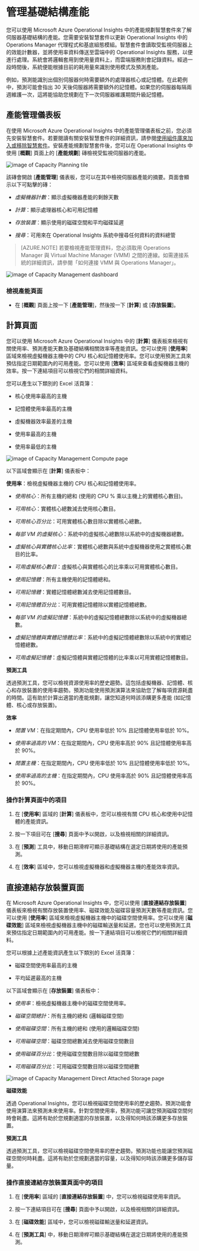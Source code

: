 ﻿<properties 
   pageTitle="管理基礎結構產能"
   description="了解如何使用 Operational Insights 中的產能規劃智慧套件來了解伺服器基礎結構的產能"
   services="operational-insights"
   documentationCenter=""
   authors="bandersmsft"
   manager="jwhit"
   editor="tysonn" />
<tags 
   ms.service="operational-insights"
   ms.devlang="na"
   ms.topic="article"
   ms.tgt_pltfrm="na"
   ms.workload="na"
   ms.date="03/20/2015"
   ms.author="banders" />

# 管理基礎結構產能

您可以使用 Microsoft Azure Operational Insights 中的產能規劃智慧套件來了解伺服器基礎結構的產能。您需要安裝智慧套件以更新 Operational Insights 中的 Operations Manager 代理程式和基底組態模組。智慧套件會讀取受監視伺服器上的效能計數器，並將使用率資料傳送至雲端中的 Operational Insights 服務，以便進行處理。系統會將邏輯套用到使用量資料上，而雲端服務則會記錄資料。經過一段時間後，系統便能根據目前的耗用量來識別使用模式及預測產能。

例如，預測能識別出個別伺服器何時需要額外的處理器核心或記憶體。在此範例中，預測可能會指出 30 天後伺服器將需要額外的記憶體。如果您的伺服器每隔兩週維護一次，這將能協助您規劃在下一次伺服器維護期間升級記憶體。

## 產能管理儀表板

在使用 Microsoft Azure Operational Insights 中的產能管理儀表板之前，您必須先安裝智慧套件。若要閱讀有關安裝智慧套件的詳細資訊，請參閱[使用組件庫來加入或移除智慧套件](operational-insights-add-intelligence-packs.md)。安裝產能規劃智慧套件後，您可以在 Operational Insights 中使用 [**概觀**] 頁面上的 [**產能規劃**] 磚檢視受監視伺服器的產能。 

![image of Capacity Planning tile](./media/operational-insights-capacity/overview-cap-plan.png)

該磚會開啟 [**產能管理**] 儀表板，您可以在其中檢視伺服器產能的摘要。頁面會顯示以下可點擊的磚：

- *虛擬機器計數*：顯示虛擬機器產能的剩餘天數

- *計算*：顯示處理器核心和可用記憶體

- *存放裝置*：顯示使用的磁碟空間和平均磁碟延遲

- *搜尋*：可用來在 Operational Insights 系統中搜尋任何資料的資料總管

>[AZURE.NOTE] 若要檢視產能管理資料，您必須取用 Operations Manager 與 Virtual Machine Manager (VMM) 之間的連線。如需連接系統的詳細資訊，請參閱「如何連接 VMM 與 Operations Manager」。

![image of Capacity Management dashboard](./media/operational-insights-capacity/gallery-capacity-01.png)

### 檢視產能頁面

- 在 [**概觀**] 頁面上按一下 [**產能管理**]，然後按一下 [**計算**] 或 [**存放裝置**]。

## 計算頁面

您可以使用 Microsoft Azure Operational Insights 中的 [**計算**] 儀表板來檢視有關使用率、預測產能天數及基礎結構相關效率等產能資訊。您可以使用 [**使用率**] 區域來檢視虛擬機器主機中的 CPU 核心和記憶體使用率。您可以使用預測工具來預估指定日期範圍內的可用產能。您可以使用 [**效率**] 區域來查看虛擬機器主機的效率。按一下連結項目可以檢視它們的相關詳細資料。

您可以產生以下類別的 Excel 活頁簿：

- 核心使用率最高的主機

- 記憶體使用率最高的主機

- 虛擬機器效率最差的主機

- 使用率最高的主機

- 使用率最低的主機

![image of Capacity Management Compute page](./media/operational-insights-capacity/gallery-capacity-02.png)


以下區域會顯示在 [**計算**] 儀表板中：

**使用率**：檢視虛擬機器主機的 CPU 核心和記憶體使用率。

- *使用核心*：所有主機的總和 (使用的 CPU % 乘以主機上的實體核心數目)。

- *可用核心*：實體核心總數減去使用核心數目。

- *可用核心百分比*：可用實體核心數目除以實體核心總數。

- *每部 VM 的虛擬核心*：系統中的虛擬核心總數除以系統中的虛擬機器總數。

- *虛擬核心與實體核心比率*：實體核心總數與系統中虛擬機器使用之實體核心數目的比率。

- *可用虛擬核心數目*：虛擬核心與實體核心的比率乘以可用實體核心數目。

- *使用記憶體*：所有主機使用的記憶體總和。

- *可用記憶體*：實體記憶體總數減去使用記憶體數目。

- *可用記憶體百分比*：可用實體記憶體除以實體記憶體總數。

- *每部 VM 的虛擬記憶體*：系統中的虛擬記憶體總數除以系統中的虛擬機器總數。

- *虛擬記憶體與實體記憶體比率*：系統中的虛擬記憶體總數除以系統中的實體記憶體總數。

- *可用虛擬記憶體*：虛擬記憶體與實體記憶體的比率乘以可用實體記憶體數目。

**預測工具**

透過預測工具，您可以檢視資源使用率的歷史趨勢。這包括虛擬機器、記憶體、核心和存放裝置的使用率趨勢。預測功能使用預測演算法來協助您了解每項資源耗盡的時間。這有助於計算出適當的產能規劃，讓您知道何時該添購更多產能 (如記憶體、核心或存放裝置)。

**效率**

- *閒置 VM*：在指定期間內，CPU 使用率低於 10% 且記憶體使用率低於 10%。

- *使用率過高的 VM*：在指定期間內，CPU 使用率高於 90% 且記憶體使用率高於 90%。

- *閒置主機*：在指定期間內，CPU 使用率低於 10% 且記憶體使用率低於 10%。

- *使用率過高的主機*：在指定期間內，CPU 使用率高於 90% 且記憶體使用率高於 90%。

### 操作計算頁面中的項目

1. 在 [**使用率**] 區域的 [**計算**] 儀表板中，您可以檢視有關 CPU 核心和使用中記憶體的產能資訊。

2. 按一下項目可在 [**搜尋**] 頁面中予以開啟，以及檢視相關的詳細資訊。

3. 在 [**預測**] 工具中，移動日期滑桿可顯示基礎結構在選定日期將使用的產能預測。

3. 在 [**效率**] 區域中，您可以檢視虛擬機器和虛擬機器主機的產能效率資訊。

## 直接連結存放裝置頁面

在 Microsoft Azure Operational Insights 中，您可以使用 [**直接連結存放裝置**] 儀表板來檢視有關存放裝置使用率、磁碟效能及磁碟容量預測天數等產能資訊。您可以使用 [**使用率**] 區域來檢視虛擬機器主機中的磁碟空間使用率。您可以使用 [**磁碟效能**] 區域來檢視虛擬機器主機中的磁碟輸送量和延遲。您也可以使用預測工具來預估指定日期範圍內的可用產能。按一下連結項目可以檢視它們的相關詳細資料。

您可以根據上述產能資訊產生以下類別的 Excel 活頁簿：

- 磁碟空間使用率最高的主機

- 平均延遲最高的主機

以下區域會顯示在 [**存放裝置**] 儀表板中：

- *使用率*：檢視虛擬機器主機中的磁碟空間使用率。

- *磁碟空間總計*：所有主機的總和 (邏輯磁碟空間)

- *使用磁碟空間*：所有主機的總和 (使用的邏輯磁碟空間)

- *可用磁碟空間*：磁碟空間總數減去使用磁碟空間數目

- *使用磁碟百分比*：使用磁碟空間數目除以磁碟空間總數

- *可用磁碟百分比*：可用磁碟空間數目除以磁碟空間總數

![image of Capacity Management Direct Attached Storage page](./media/operational-insights-capacity/gallery-capacity-03.png)

**磁碟效能**

透過 Operational Insights，您可以檢視磁碟空間使用率的歷史趨勢。預測功能會使用演算法來預測未來使用率。針對空間使用率，預測功能可讓您預測磁碟空間何時會耗盡。這將有助於您規劃適當的存放裝置，以及得知何時該添購更多存放裝置。

**預測工具**

透過預測工具，您可以檢視磁碟空間使用率的歷史趨勢。預測功能也能讓您預測磁碟空間何時耗盡。這將有助於您規劃適當的容量，以及得知何時該添購更多儲存容量。

### 操作直接連結存放裝置頁面中的項目

1. 在 [**使用率**] 區域的 [**直接連結存放裝置**] 中，您可以檢視磁碟使用率資訊。

2. 按一下連結項目可在 [**搜尋**] 頁面中予以開啟，以及檢視相關的詳細資訊。

3. 在 [**磁碟效能**] 區域中，您可以檢視磁碟輸送量和延遲資訊。

4. 在 [**預測工具**] 中，移動日期滑桿可顯示基礎結構在選定日期將使用的產能預測。


<!--HONumber=52-->